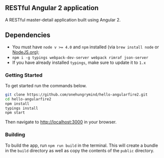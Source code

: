 ## RESTful Angular 2 application
A RESTful master-detail application built using Angular 2.

## Dependencies
- You must have `node v >= 4.0` and `npm` installed (via `brew install node` or [NodeJS.org](https://nodejs.org/en/));
- `npm i -g typings webpack-dev-server webpack rimraf json-server`
- If you have already installed `typings`, make sure to update it to `1.x`

### Getting Started  

To get started run the commands below.

```bash
git clone https://github.com/onehungrymind/hello-angularfire2.git
cd hello-angularfire2
npm install
typings install
npm start
```
Then navigate to [http://localhost:3000](http://localhost:3000/#/items) in your browser.

### Building
To build the app, run `npm run build` in the terminal. This will create a bundle in the `build` directory as well as copy the contents of the `public` directory.


